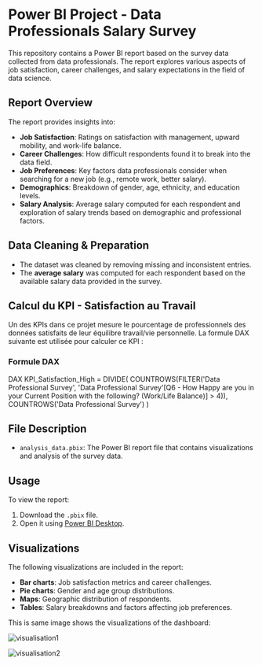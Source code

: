 # Power BI Project - Data Professionals Salary Survey

This repository contains a Power BI report based on the survey data collected from data professionals. The report explores various aspects of job satisfaction, career challenges,  and salary expectations in the field of data science.

## Report Overview

The report provides insights into:
- **Job Satisfaction**: Ratings on satisfaction with management, upward mobility, and work-life balance.
- **Career Challenges**: How difficult respondents found it to break into the data field.
- **Job Preferences**: Key factors data professionals consider when searching for a new job (e.g., remote work, better salary).
- **Demographics**: Breakdown of gender, age, ethnicity, and education levels.
- **Salary Analysis**: Average salary computed for each respondent and exploration of salary trends based on demographic and professional factors.


## Data Cleaning & Preparation

- The dataset was cleaned by removing missing and inconsistent entries.
- The **average salary** was computed for each respondent based on the available salary data provided in the survey.

## Calcul du KPI - Satisfaction au Travail

Un des KPIs dans ce projet mesure le pourcentage de professionnels des données satisfaits de leur équilibre travail/vie personnelle. La formule DAX suivante est utilisée pour calculer ce KPI :

### Formule DAX

DAX
KPI_Satisfaction_High = 
DIVIDE(
    COUNTROWS(FILTER('Data Professional Survey', 'Data Professional Survey'[Q6 - How Happy are you in your Current Position with the following? (Work/Life Balance)] > 4)),
    COUNTROWS('Data Professional Survey')
)

## File Description

- `analysis_data.pbix`: The Power BI report file that contains visualizations and analysis of the survey data.

## Usage

To view the report:
1. Download the `.pbix` file.
2. Open it using [Power BI Desktop](https://powerbi.microsoft.com/desktop).

## Visualizations

The following visualizations are included in the report:
- **Bar charts**: Job satisfaction metrics and career challenges.
- **Pie charts**: Gender and age group distributions.
- **Maps**: Geographic distribution of respondents.
- **Tables**: Salary breakdowns and factors affecting job preferences.

This is same image shows the visualizations of the dashboard:

![visualisation1](https://github.com/user-attachments/assets/a7efee26-028f-4440-8884-9672b0997574)




![visualisation2](https://github.com/user-attachments/assets/740b094a-6214-45d0-aeb8-6f717b351ca0)





